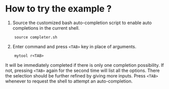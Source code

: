 # How to try the example ?
1. Source the customized bash auto-completion script to enable auto completions in the current shell.
```
    source completer.sh
```
2. Enter command and press `<TAB>` key in place of arguments.
```
    mytool r<TAB>
```

It will be immediately completed if there is only one completion possibility. If not, pressing `<TAB>` again for the second time will list all the options. There the selection should be further refined by giving more inputs. Press `<TAB>` whenever to request the shell to attempt an auto-completion.
